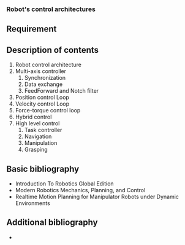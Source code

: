### Robot's control architectures

## Requirement



## Description of contents

1. Robot control architecture
2. Multi-axis controller
	1. Synchronization 
	2. Data exchange
	3. FeedForward and Notch filter
3. Position control Loop
4. Velocity control Loop
5. Force-torque control loop
6. Hybrid control
7. High level control
	1. Task controller
	2. Navigation
	3. Manipulation
	4. Grasping

## Basic bibliography

- Introduction To Robotics Global Edition
- Modern Robotics Mechanics, Planning, and Control
- Realtime Motion Planning for Manipulator Robots under Dynamic Environments

## Additional bibliography

- 